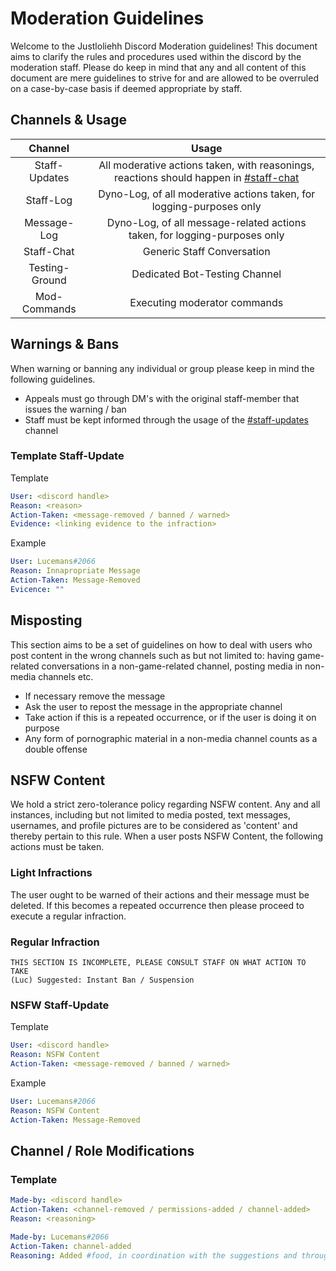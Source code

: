 # Moderation Guidelines
Welcome to the Justloliehh Discord Moderation guidelines! This document aims to clarify the rules and procedures used within the discord by the moderation staff. Please do keep in mind that any and all content of this document are mere guidelines to strive for and are allowed to be overruled on a case-by-case basis if deemed appropriate by staff.

## Channels & Usage

| Channel | Usage |
|:-:|:-:|
| Staff-Updates | All moderative actions taken, with reasonings, reactions should happen in [#staff-chat]() |
| Staff-Log | Dyno-Log, of all moderative actions taken, for logging-purposes only |
| Message-Log | Dyno-Log, of all message-related actions taken, for logging-purposes only |
| Staff-Chat | Generic Staff Conversation |
| Testing-Ground | Dedicated Bot-Testing Channel |
| Mod-Commands | Executing moderator commands |

## Warnings & Bans
When warning or banning any individual or group please keep in mind the following guidelines.
* Appeals must go through DM's with the original staff-member that issues the warning / ban
* Staff must be kept informed through the usage of the [#staff-updates]() channel


### Template Staff-Update
Template
```yaml
User: <discord handle>
Reason: <reason>
Action-Taken: <message-removed / banned / warned>
Evidence: <linking evidence to the infraction>
```
Example
```yaml
User: Lucemans#2066
Reason: Innapropriate Message
Action-Taken: Message-Removed
Evicence: ""
```

## Misposting
This section aims to be a set of guidelines on how to deal with users who post content in the wrong channels such as but not limited to: having game-related conversations in a non-game-related channel, posting media in non-media channels etc.

- If necessary remove the message
- Ask the user to repost the message in the appropriate channel
- Take action if this is a repeated occurrence, or if the user is doing it on purpose
- Any form of pornographic material in a non-media channel counts as a double offense

## NSFW Content
We hold a strict zero-tolerance policy regarding NSFW content. Any and all instances, including but not limited to media posted, text messages, usernames, and profile pictures are to be considered as 'content' and thereby pertain to this rule. When a user posts NSFW Content, the following actions must be taken.

### Light Infractions
The user ought to be warned of their actions and their message must be deleted. If this becomes a repeated occurrence then please proceed to execute a regular infraction.

### Regular Infraction
```
THIS SECTION IS INCOMPLETE, PLEASE CONSULT STAFF ON WHAT ACTION TO TAKE
(Luc) Suggested: Instant Ban / Suspension
```
### NSFW Staff-Update
Template
```yaml
User: <discord handle>
Reason: NSFW Content
Action-Taken: <message-removed / banned / warned>
```
Example
```yaml
User: Lucemans#2066
Reason: NSFW Content
Action-Taken: Message-Removed
```

## Channel / Role Modifications


### Template
```yaml
Made-by: <discord handle>
Action-Taken: <channel-removed / permissions-added / channel-added>
Reason: <reasoning>
```
```yaml
Made-by: Lucemans#2066
Action-Taken: channel-added
Reasoning: Added #food, in coordination with the suggestions and through popular request.
```
